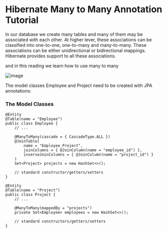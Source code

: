 # Hibernate Many to Many Annotation Tutorial
In our database we create many tables and many of them may be associated with each other. At higher lever, these associations can be classified into one-to-one, one-to-many and many-to-many. These associations can be either unidirectional or bidirectional mappings. Hibernate provides support to all these associations.

and in this reading we learn how to use many to many

![image](https://user-images.githubusercontent.com/97642724/161450545-cce58d96-e5ac-4806-af56-27a2b499fba7.png)

The model classes Employee and Project need to be created with JPA annotations:
### The Model Classes
```
@Entity
@Table(name = "Employee")
public class Employee { 
    // ...
 
    @ManyToMany(cascade = { CascadeType.ALL })
    @JoinTable(
        name = "Employee_Project", 
        joinColumns = { @JoinColumn(name = "employee_id") }, 
        inverseJoinColumns = { @JoinColumn(name = "project_id") }
    )
    Set<Project> projects = new HashSet<>();
   
    // standard constructor/getters/setters
}
```



```
@Entity
@Table(name = "Project")
public class Project {    
    // ...  
 
    @ManyToMany(mappedBy = "projects")
    private Set<Employee> employees = new HashSet<>();
    
    // standard constructors/getters/setters   
}
```



